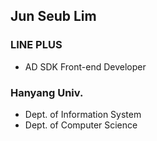 ## Jun Seub Lim

### LINE PLUS
- AD SDK Front-end Developer

### Hanyang Univ.

- Dept. of Information System
- Dept. of Computer Science
